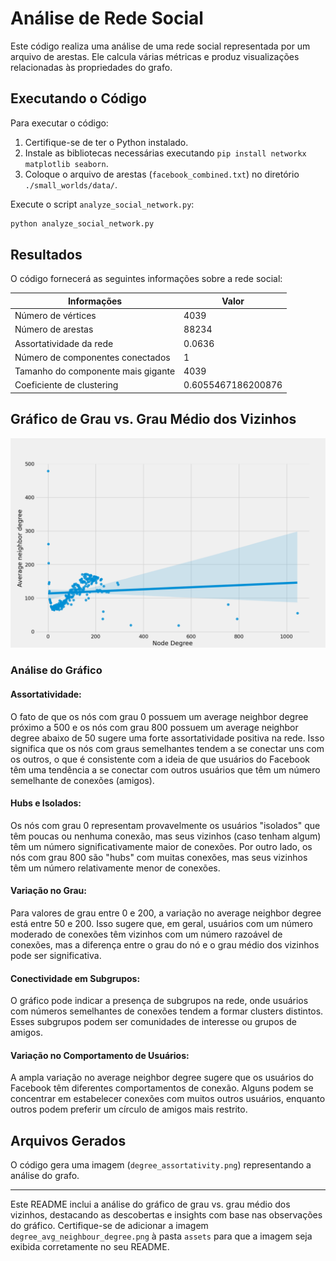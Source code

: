 # Análise de Rede Social

Este código realiza uma análise de uma rede social representada por um arquivo de arestas. Ele calcula várias métricas e produz visualizações relacionadas às propriedades do grafo.

## Executando o Código

Para executar o código:

1. Certifique-se de ter o Python instalado.
2. Instale as bibliotecas necessárias executando `pip install networkx matplotlib seaborn`.
3. Coloque o arquivo de arestas (`facebook_combined.txt`) no diretório `./small_worlds/data/`.

Execute o script `analyze_social_network.py`:

```bash
python analyze_social_network.py
```

## Resultados

O código fornecerá as seguintes informações sobre a rede social:

| Informações                        | Valor                      |
|-----------------------------------|----------------------------|
| Número de vértices                | 4039                       |
| Número de arestas                 | 88234                      |
| Assortatividade da rede           | 0.0636                     |
| Número de componentes conectados  | 1                          |
| Tamanho do componente mais gigante | 4039                       |
| Coeficiente de clustering         | 0.6055467186200876          |

## Gráfico de Grau vs. Grau Médio dos Vizinhos

![Grau vs. Grau Médio dos Vizinhos](assets/degree_avg_neigbhour_degree.png)

### Análise do Gráfico

#### Assortatividade:
O fato de que os nós com grau 0 possuem um average neighbor degree próximo a 500 e os nós com grau 800 possuem um average neighbor degree abaixo de 50 sugere uma forte assortatividade positiva na rede. Isso significa que os nós com graus semelhantes tendem a se conectar uns com os outros, o que é consistente com a ideia de que usuários do Facebook têm uma tendência a se conectar com outros usuários que têm um número semelhante de conexões (amigos).

#### Hubs e Isolados:
Os nós com grau 0 representam provavelmente os usuários "isolados" que têm poucas ou nenhuma conexão, mas seus vizinhos (caso tenham algum) têm um número significativamente maior de conexões. Por outro lado, os nós com grau 800 são "hubs" com muitas conexões, mas seus vizinhos têm um número relativamente menor de conexões.

#### Variação no Grau:
Para valores de grau entre 0 e 200, a variação no average neighbor degree está entre 50 e 200. Isso sugere que, em geral, usuários com um número moderado de conexões têm vizinhos com um número razoável de conexões, mas a diferença entre o grau do nó e o grau médio dos vizinhos pode ser significativa.

#### Conectividade em Subgrupos:
O gráfico pode indicar a presença de subgrupos na rede, onde usuários com números semelhantes de conexões tendem a formar clusters distintos. Esses subgrupos podem ser comunidades de interesse ou grupos de amigos.

#### Variação no Comportamento de Usuários:
A ampla variação no average neighbor degree sugere que os usuários do Facebook têm diferentes comportamentos de conexão. Alguns podem se concentrar em estabelecer conexões com muitos outros usuários, enquanto outros podem preferir um círculo de amigos mais restrito.

## Arquivos Gerados

O código gera uma imagem (`degree_assortativity.png`) representando a análise do grafo.

---

Este README inclui a análise do gráfico de grau vs. grau médio dos vizinhos, destacando as descobertas e insights com base nas observações do gráfico. Certifique-se de adicionar a imagem `degree_avg_neighbour_degree.png` à pasta `assets` para que a imagem seja exibida corretamente no seu README.
